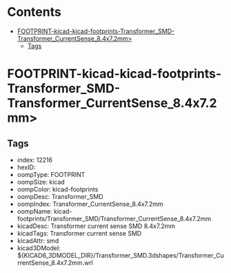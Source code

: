 



Contents
========

* [FOOTPRINT-kicad-kicad-footprints-Transformer_SMD-Transformer_CurrentSense_8.4x7.2mm>](#footprint-kicad-kicad-footprints-transformer_smd-transformer_currentsense_84x72mm)
	* [Tags](#tags)

# FOOTPRINT-kicad-kicad-footprints-Transformer_SMD-Transformer_CurrentSense_8.4x7.2mm>

## Tags

- index: 12216
- hexID: 
- oompType: FOOTPRINT
- oompSize: kicad
- oompColor: kicad-footprints
- oompDesc: Transformer_SMD
- oompIndex: Transformer_CurrentSense_8.4x7.2mm
- oompName: kicad-footprints/Transformer_SMD/Transformer_CurrentSense_8.4x7.2mm
- kicadDesc: Transformer current sense SMD 8.4x7.2mm
- kicadTags: Transformer current sense SMD
- kicadAttr: smd
- kicad3DModel: ${KICAD6_3DMODEL_DIR}/Transformer_SMD.3dshapes/Transformer_CurrentSense_8.4x7.2mm.wrl
